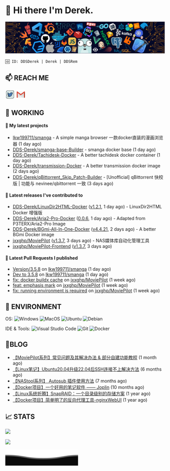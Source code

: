 # 👋 Hi there I'm Derek. 

![](https://raw.githubusercontent.com/DDS-Derek/.github/main/profile/assets/header_.png)

```
🆔 ID: DDSDerek | Derek | DDSRem
```

## 📫 REACH ME
<p align="left">
<a href="https://twitter.com/ddsrem_derek" target="blank"><img align="center" src="https://raw.githubusercontent.com/DDS-Derek/.github/main/profile/assets/twitter.svg" alt="BEPb" height="30" width="30" /></a>
<a href="mailto:ddstomo@gmail.com" target="blank"><img align="center" src="https://raw.githubusercontent.com/DDS-Derek/.github/main/profile/assets/gmail.svg" alt="Gmail" height="30" width="30" /></a>
</p>

## 💼 WORKING

#### 🌱 My latest projects


- [lkw199711/smanga](https://github.com/lkw199711/smanga) - A simple manga browser 一款docker直装的漫画浏览器 (1 day ago)
- [DDS-Derek/smanga-base-Builder](https://github.com/DDS-Derek/smanga-base-Builder) - smanga docker base (1 day ago)
- [DDS-Derek/Tachidesk-Docker](https://github.com/DDS-Derek/Tachidesk-Docker) - A better tachidesk docker container (1 day ago)
- [DDS-Derek/transmission-Docker](https://github.com/DDS-Derek/transmission-Docker) - A better transmission docker image (2 days ago)
- [DDS-Derek/qBittorrent_Skip_Patch-Builder](https://github.com/DDS-Derek/qBittorrent_Skip_Patch-Builder) - [Unofficial] qBittorrent 快校版 | 功能与 nevinee/qbittorrent 一致 (3 days ago)

#### 🔭 Latest releases I've contributed to

- [DDS-Derek/LinuxDir2HTML-Docker](https://github.com/DDS-Derek/LinuxDir2HTML-Docker) ([v1.2.1](https://github.com/DDS-Derek/LinuxDir2HTML-Docker/releases/tag/v1.2.1), 1 day ago) - LinuxDir2HTML Docker 增强版
- [DDS-Derek/Aria2-Pro-Docker](https://github.com/DDS-Derek/Aria2-Pro-Docker) ([0.0.6](https://github.com/DDS-Derek/Aria2-Pro-Docker/releases/tag/0.0.6), 1 day ago) - Adapted from P3TERX/Aria2-Pro Image
- [DDS-Derek/BGmi-All-In-One-Docker](https://github.com/DDS-Derek/BGmi-All-In-One-Docker) ([v4.4.21](https://github.com/DDS-Derek/BGmi-All-In-One-Docker/releases/tag/v4.4.21), 2 days ago) - A better BGmi Docker image
- [jxxghp/MoviePilot](https://github.com/jxxghp/MoviePilot) ([v1.3.7](https://github.com/jxxghp/MoviePilot/releases/tag/v1.3.7), 3 days ago) - NAS媒体库自动化管理工具
- [jxxghp/MoviePilot-Frontend](https://github.com/jxxghp/MoviePilot-Frontend) ([v1.3.7](https://github.com/jxxghp/MoviePilot-Frontend/releases/tag/v1.3.7), 3 days ago)

#### 🔨 Latest Pull Requests I published

- [Version/3.5.8](https://github.com/lkw199711/smanga/pull/160) on [lkw199711/smanga](https://github.com/lkw199711/smanga) (1 day ago)
- [Dev to 3.5.8](https://github.com/lkw199711/smanga/pull/159) on [lkw199711/smanga](https://github.com/lkw199711/smanga) (1 day ago)
- [fix: docker buildx cache](https://github.com/jxxghp/MoviePilot/pull/945) on [jxxghp/MoviePilot](https://github.com/jxxghp/MoviePilot) (1 week ago)
- [feat: emphasis mark](https://github.com/jxxghp/MoviePilot/pull/944) on [jxxghp/MoviePilot](https://github.com/jxxghp/MoviePilot) (1 week ago)
- [fix: running environment is required](https://github.com/jxxghp/MoviePilot/pull/943) on [jxxghp/MoviePilot](https://github.com/jxxghp/MoviePilot) (1 week ago)

## 🔧 ENVIRONMENT
OS:
![Windows](https://img.shields.io/badge/-Windows-0078D6?style=flat-square&logo=windows&logoColor=white)
![MacOS](https://img.shields.io/badge/-Mac_OS-AAA?style=flat-square&logo=macos&logoColor=white)
![Ubuntu](https://img.shields.io/badge/-Ubuntu-DD4814?style=flat-square&logo=ubuntu&logoColor=white)
![Debian](https://img.shields.io/badge/-Debian-73BA25?style=flat-square&logo=debian&logoColor=white)  

IDE & Tools:
![Visual Studio Code](https://img.shields.io/badge/-Visual_Studio_Code-007ACC?style=flat-square&logo=visual-studio-code&logoColor=white)
![Git](https://img.shields.io/badge/-Git-F05032?style=flat-square&logo=git&logoColor=white)
![Docker](https://img.shields.io/badge/-Docker-2496ed?style=flat-square&logo=Docker&logoColor=white)

## 📜BLOG

- [【MoviePilot系列】常见问题及其解决办法 &amp; 部分自建功能教程](https://blog.ddsrem.com/archives/moviepilot-issue-solution-outorial) (1 month ago)
- [【Linux笔记】Ubuntu20.04升级22.04后SSH连接不上解决方法](https://blog.ddsrem.com/archives/fix-ubuntu2204-ssh) (6 months ago)
- [【NAStool系列】 Autosub 插件使用方法](https://blog.ddsrem.com/archives/nastool-autosub-use-way) (7 months ago)
- [【Docker项目】一个好用的笔记软件 —— Joplin](https://blog.ddsrem.com/archives/joplin) (10 months ago)
- [【Linux系统折腾】SnapRAID：一个目录级别的存储方案](https://blog.ddsrem.com/archives/snapraid) (1 year ago)
- [【Docker项目】简单明了的反向代理工具-nginxWebUI](https://blog.ddsrem.com/archives/nginxwebui) (1 year ago)

## 📈 STATS

![](https://github-readme-stats.vercel.app/api?username=DDSDerek&show_icons=true&theme=radical)

![](https://github-readme-stats.vercel.app/api?username=DDSRem&show_icons=true&theme=dark)

![](https://raw.githubusercontent.com/DDS-Derek/.github/main/profile/assets/Bottom_down.svg)

